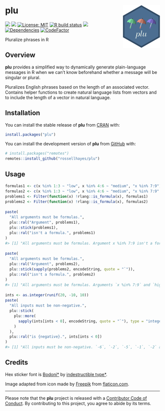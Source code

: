 
<!-- README.md is generated from README.Rmd. Please edit that file -->

# plu <img src="man/figures/logo.png?raw=TRUE" align="right" height="138" />

<!-- badges: start -->

[![](https://www.r-pkg.org/badges/version/plu?color=brightgreen)](https://cran.r-project.org/package=plu)
[![](https://img.shields.io/badge/lifecycle-stable-brightgreen.svg)](https://lifecycle.r-lib.org/articles/stages.html#stable)
[![License:
MIT](https://img.shields.io/badge/license-MIT-blueviolet.svg)](https://cran.r-project.org/web/licenses/MIT)
[![R build
status](https://github.com/rossellhayes/plu/workflows/R-CMD-check/badge.svg)](https://github.com/rossellhayes/plu/actions)
[![](https://codecov.io/gh/rossellhayes/plu/branch/main/graph/badge.svg)](https://codecov.io/gh/rossellhayes/plu)
[![Dependencies](https://tinyverse.netlify.com/badge/plu)](https://cran.r-project.org/package=plu)
[![CodeFactor](https://www.codefactor.io/repository/github/rossellhayes/plu/badge)](https://www.codefactor.io/repository/github/rossellhayes/plu)
<!-- badges: end -->

Pluralize phrases in R

## Overview

**plu** provides a simplified way to dynamically generate plain-language
messages in R when we can’t know beforehand whether a message will be
singular or plural.

Pluralizes English phrases based on the length of an associated vector.
Contains helper functions to create natural language lists from vectors
and to include the length of a vector in natural language.

## Installation

You can install the stable release of **plu** from
[CRAN](https://cran.r-project.org/package=plu) with:

``` r
install.packages("plu")
```

You can install the development version of **plu** from
[GitHub](https://github.com/rossellhayes/plu) with:

``` r
# install.packages("remotes")
remotes::install_github("rossellhayes/plu")
```

## Usage

``` r
formulas1 <- c(x %in% 1:3 ~ "low", x %in% 4:6 ~ "medium", "x %in% 7:9")
formulas2 <- c(x %in% 1:3 ~ "low", x %in% 4:6 ~ "medium", "x %in% 7:9", "high")
problems1 <- Filter(function(x) !rlang::is_formula(x), formulas1)
problems2 <- Filter(function(x) !rlang::is_formula(x), formulas2)

paste(
  "All arguments must be formulas.",
  plu::ral("Argument", problems1), 
  plu::stick(problems1),
  plu::ral("isn't a formula.", problems1)
)
#> [1] "All arguments must be formulas. Argument x %in% 7:9 isn't a formula."

paste(
  "All arguments must be formulas.",
  plu::ral("Argument", problems2), 
  plu::stick(sapply(problems2, encodeString, quote = "`")),
  plu::ral("isn't a formula.", problems2)
)
#> [1] "All arguments must be formulas. Arguments `x %in% 7:9` and `high` aren't formulas."

ints <- as.integer(runif(20, -10, 10))
paste(
  "All inputs must be non-negative.",
  plu::stick(
    plu::more(
      sapply(ints[ints < 0], encodeString, quote = "`"), type = "integer"
    )
  ),
  plu::ral("is {negative}.", ints[ints < 0])
)
#> [1] "All inputs must be non-negative. `-6`, `-2`, `-5`, `-1`, `-2` and 6 more integers are negative."
```

## Credits

Hex sticker font is
[Bodoni\*](https://github.com/indestructible-type/Bodoni) by
[indestructible type\*](https://indestructibletype.com/Home.html).

Image adapted from icon made by [Freepik](https://www.freepik.com) from
[flaticon.com](https://www.flaticon.com/free-icon/umbrella_2357382).

------------------------------------------------------------------------

Please note that the **plu** project is released with a [Contributor
Code of
Conduct](https://contributor-covenant.org/version/2/0/CODE_OF_CONDUCT.html).
By contributing to this project, you agree to abide by its terms.
